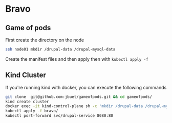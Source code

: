 # Bravo

## Game of pods

First create the directory on the node

```bash
ssh node01 mkdir /drupal-data /drupal-mysql-data
```

Create the manifest files and then apply then with `kubectl apply -f`

## Kind Cluster

If you're running kind with docker, you can execute the following commands

```bash
git clone  git@github.com:jbuet/gameofpods.git && cd gameofpods/
kind create cluster
docker exec -it kind-control-plane sh -c 'mkdir /drupal-data /drupal-mysql-data'
kubectl apply -f bravo/
kubectl port-forward svc/drupal-service 8080:80
```
